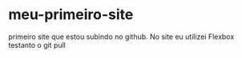 # meu-primeiro-site
primeiro site que estou subindo no github. No site eu utilizei Flexbox 
testanto o git pull
